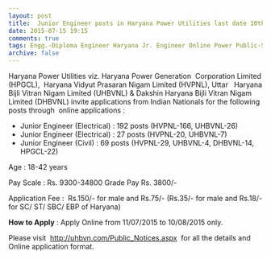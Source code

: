 ```yaml
---
layout: post
title:  Junior Engineer posts in Haryana Power Utilities last date 10th Aug-2015
date: 2015-07-15 19:15
comments: true
tags: Engg.-Diploma Engineer Haryana Jr. Engineer Online Power Public-Sector
archive: false
---
```

Haryana Power Utilities viz. Haryana Power Generation  Corporation Limited (HPGCL),  Haryana Vidyut Prasaran Nigam Limited (HVPNL), Uttar   Haryana Bijli Vitran Nigam Limited (UHBVNL) & Dakshin Haryana Bijli Vitran Nigam Limited (DHBVNL) invite applications from Indian Nationals for the following posts through  online applications : 

- Junior Engineer (Electrical) : 192 posts (HVPNL-166, UHBVNL-26)
- Junior Engineer (Electrical) : 27 posts (HVPNL-20, UHBVNL-7)
- Junior Engineer (Civil) : 69 posts (HVPNL-29, UHBVNL-4, DHBVNL-14, HPGCL-22)

Age : 18-42 years
 
Pay Scale : Rs. 9300-34800 Grade Pay Rs. 3800/-  

Application Fee :  Rs.150/- for male and Rs.75/- (Rs.35/- for male and Rs.18/- for SC/ ST/ SBC/ EBP of Haryana)

**How to Apply** : Apply Online from 11/07/2015 to 10/08/2015 only.  


Please visit  <http://uhbvn.com/Public_Notices.aspx>   for all the details and  Online application format. 







